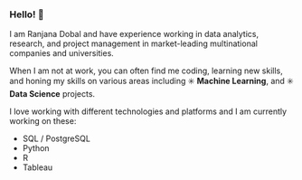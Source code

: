 ### Hello! 👋

I am Ranjana Dobal and have experience working in data analytics, research, and project management in market-leading multinational companies and universities. 

When I am not at work, you can often find me coding, learning new skills, and honing my skills on various areas including ✳️ **Machine Learning**, and ✳️ **Data Science** projects.

I love working with different technologies and platforms and I am currently working on these:

* SQL / PostgreSQL 
* Python
* R
* Tableau


